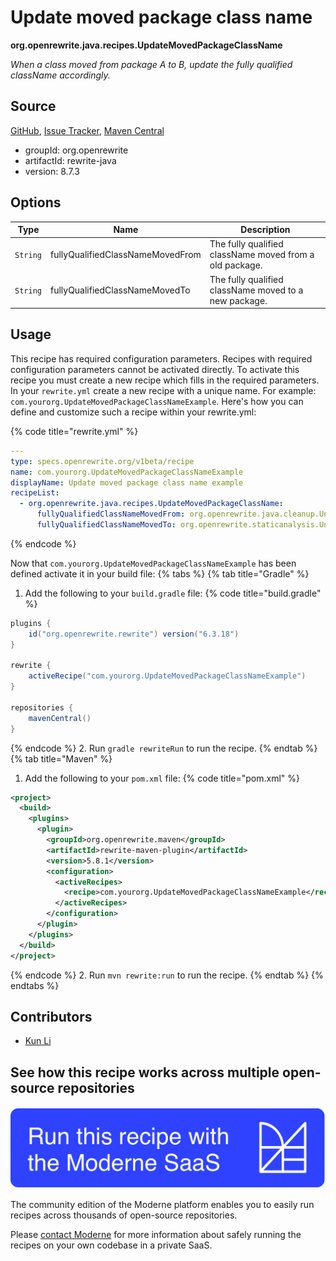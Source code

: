 # Update moved package class name

**org.openrewrite.java.recipes.UpdateMovedPackageClassName**

_When a class moved from package A to B, update the fully qualified className accordingly._

## Source

[GitHub](https://github.com/openrewrite/rewrite/blob/main/rewrite-java/src/main/java/org/openrewrite/java/recipes/UpdateMovedPackageClassName.java), [Issue Tracker](https://github.com/openrewrite/rewrite/issues), [Maven Central](https://central.sonatype.com/artifact/org.openrewrite/rewrite-java/8.7.3/jar)

* groupId: org.openrewrite
* artifactId: rewrite-java
* version: 8.7.3

## Options

| Type | Name | Description |
| -- | -- | -- |
| `String` | fullyQualifiedClassNameMovedFrom | The fully qualified className moved from a old package. |
| `String` | fullyQualifiedClassNameMovedTo | The fully qualified className moved to a new package. |


## Usage

This recipe has required configuration parameters. Recipes with required configuration parameters cannot be activated directly. To activate this recipe you must create a new recipe which fills in the required parameters. In your `rewrite.yml` create a new recipe with a unique name. For example: `com.yourorg.UpdateMovedPackageClassNameExample`.
Here's how you can define and customize such a recipe within your rewrite.yml:

{% code title="rewrite.yml" %}
```yaml
---
type: specs.openrewrite.org/v1beta/recipe
name: com.yourorg.UpdateMovedPackageClassNameExample
displayName: Update moved package class name example
recipeList:
  - org.openrewrite.java.recipes.UpdateMovedPackageClassName:
      fullyQualifiedClassNameMovedFrom: org.openrewrite.java.cleanup.UnnecessaryCatch
      fullyQualifiedClassNameMovedTo: org.openrewrite.staticanalysis.UnnecessaryCatch
```
{% endcode %}

Now that `com.yourorg.UpdateMovedPackageClassNameExample` has been defined activate it in your build file:
{% tabs %}
{% tab title="Gradle" %}
1. Add the following to your `build.gradle` file:
{% code title="build.gradle" %}
```groovy
plugins {
    id("org.openrewrite.rewrite") version("6.3.18")
}

rewrite {
    activeRecipe("com.yourorg.UpdateMovedPackageClassNameExample")
}

repositories {
    mavenCentral()
}
```
{% endcode %}
2. Run `gradle rewriteRun` to run the recipe.
{% endtab %}
{% tab title="Maven" %}
1. Add the following to your `pom.xml` file:
{% code title="pom.xml" %}
```xml
<project>
  <build>
    <plugins>
      <plugin>
        <groupId>org.openrewrite.maven</groupId>
        <artifactId>rewrite-maven-plugin</artifactId>
        <version>5.8.1</version>
        <configuration>
          <activeRecipes>
            <recipe>com.yourorg.UpdateMovedPackageClassNameExample</recipe>
          </activeRecipes>
        </configuration>
      </plugin>
    </plugins>
  </build>
</project>
```
{% endcode %}
2. Run `mvn rewrite:run` to run the recipe.
{% endtab %}
{% endtabs %}

## Contributors
* [Kun Li](mailto:kun@moderne.io)


## See how this recipe works across multiple open-source repositories

[![Moderne Link Image](/.gitbook/assets/ModerneRecipeButton.png)](https://app.moderne.io/recipes/org.openrewrite.java.recipes.UpdateMovedPackageClassName)

The community edition of the Moderne platform enables you to easily run recipes across thousands of open-source repositories.

Please [contact Moderne](https://moderne.io/product) for more information about safely running the recipes on your own codebase in a private SaaS.
